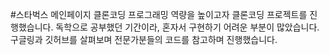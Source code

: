 #스타벅스 메인페이지 클론코딩
프로그래밍 역량을 높이고자 클론코딩 프로젝트를 진행했습니다.
독학으로 공부했던 기간이라, 혼자서 구현하기 어려운 부분이 많았습니다.
구글링과 깃허브를 살펴보며 전문가분들의 코드를 참고하며 진행했습니다.
